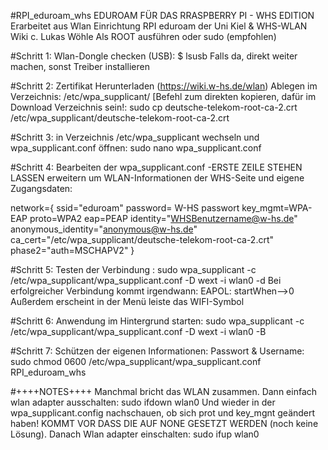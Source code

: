 #RPI_eduroam_whs
EDUROAM FÜR DAS RRASPBERRY PI - WHS EDITION
Erarbeitet aus Wlan Einrichtung RPI eduroam der Uni Kiel & WHS-WLAN Wiki
c. Lukas Wöhle
Als ROOT ausführen oder sudo (empfohlen)



#Schritt 1:
Wlan-Dongle checken (USB): $ lsusb 
Falls da, direkt weiter machen, sonst Treiber installieren

#Schritt 2:
Zertifikat Herunterladen (https://wiki.w-hs.de/wlan)
Ablegen im Verzeichnis: /etc/wpa_supplicant/
[Befehl zum direkten kopieren, dafür im Download Verzeichnis sein!:
	 sudo cp deutsche-telekom-root-ca-2.crt /etc/wpa_supplicant/deutsche-telekom-root-ca-2.crt

#Schritt 3:
in Verzeichnis /etc/wpa_supplicant wechseln und wpa_supplicant.conf öffnen:
sudo nano wpa_supplicant.conf

#Schritt 4:
Bearbeiten der wpa_supplicant.conf -ERSTE ZEILE STEHEN LASSEN
erweitern um WLAN-Informationen der WHS-Seite und eigene Zugangsdaten:

network={
	ssid="eduroam"
	password= W-HS passwort	
	key_mgmt=WPA-EAP
	proto=WPA2
	eap=PEAP
	identity="WHSBenutzername@w-hs.de"
	anonymous_identity="anonymous@w-hs.de"
	ca_cert="/etc/wpa_supplicant/deutsche-telekom-root-ca-2.crt"
	phase2="auth=MSCHAPV2"
}


#Schritt 5:
Testen der Verbindung : 
sudo wpa_supplicant -c /etc/wpa_supplicant/wpa_supplicant.conf -D wext -i wlan0 -d
Bei erfolgreicher Verbindung kommt irgendwann:
EAPOL: startWhen-->0
Außerdem erscheint in der Menü leiste das WIFI-Symbol

#Schritt 6:
Anwendung im Hintergrund starten: 
sudo wpa_supplicant -c /etc/wpa_supplicant/wpa_supplicant.conf -D wext -i wlan0 -B

#Schritt 7:
Schützen der eigenen Informationen: Passwort & Username: 
sudo chmod 0600 /etc/wpa_supplicant/wpa_supplicant.conf	
RPI_eduroam_whs



#++++NOTES++++
Manchmal bricht das WLAN zusammen. Dann einfach wlan adapter ausschalten:
sudo ifdown wlan0
Und wieder in der wpa_supplicant.config nachschauen, ob sich prot und  key_mgnt
geändert haben! KOMMT VOR DASS DIE AUF NONE GESETZT WERDEN (noch keine Lösung).
Danach Wlan adapter einschalten: 
sudo ifup wlan0

